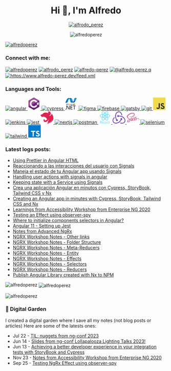 <h1 align="center">Hi 👋, I'm Alfredo</h1>
<p align="center"> <a href="https://twitter.com/alfrodo_perez" target="blank"><img src="https://img.shields.io/twitter/follow/alfrodo_perez?logo=twitter&style=for-the-badge" alt="alfrodo_perez" /></a> </p>


<p align="center"> <img src="https://komarev.com/ghpvc/?username=alfredoperez&label=Profile%20views&color=0e75b6&style=flat" alt="alfredoperez" /> </p>

<p align="left"> <a href="https://github.com/ryo-ma/github-profile-trophy"><img src="https://github-profile-trophy.vercel.app/?username=alfredoperez" alt="alfredoperez" /></a> </p>



<h3 align="left">Connect with me:</h3>
<p align="left">
<a href="https://dev.to/alfredoperez" target="blank"><img align="center" src="https://raw.githubusercontent.com/rahuldkjain/github-profile-readme-generator/master/src/images/icons/Social/devto.svg" alt="alfredoperez" height="30" width="40" /></a>
<a href="https://twitter.com/alfrodo_perez" target="blank"><img align="center" src="https://raw.githubusercontent.com/rahuldkjain/github-profile-readme-generator/master/src/images/icons/Social/twitter.svg" alt="alfrodo_perez" height="30" width="40" /></a>
<a href="https://linkedin.com/in/alfredo-perez" target="blank"><img align="center" src="https://raw.githubusercontent.com/rahuldkjain/github-profile-readme-generator/master/src/images/icons/Social/linked-in-alt.svg" alt="alfredo-perez" height="30" width="40" /></a>
<a href="https://medium.com/@alfredo.perez.q" target="blank"><img align="center" src="https://raw.githubusercontent.com/rahuldkjain/github-profile-readme-generator/master/src/images/icons/Social/medium.svg" alt="@alfredo.perez.q" height="30" width="40" /></a>
<a href="/https://www.alfredo-perez.dev/feed.xml" target="blank"><img align="center" src="https://raw.githubusercontent.com/rahuldkjain/github-profile-readme-generator/master/src/images/icons/Social/rss.svg" alt="https://www.alfredo-perez.dev/feed.xml" height="30" width="40" /></a>
</p>



<h3 align="left">Languages and Tools:</h3>
<p align="left"> <a href="https://angular.io" target="_blank" rel="noreferrer"> <img src="https://angular.io/assets/images/logos/angular/angular.svg" alt="angular" width="40" height="40"/> </a> <a href="https://www.w3schools.com/cs/" target="_blank" rel="noreferrer"> <img src="https://raw.githubusercontent.com/devicons/devicon/master/icons/csharp/csharp-original.svg" alt="csharp" width="40" height="40"/> </a> <a href="https://www.cypress.io" target="_blank" rel="noreferrer"> <img src="https://raw.githubusercontent.com/simple-icons/simple-icons/6e46ec1fc23b60c8fd0d2f2ff46db82e16dbd75f/icons/cypress.svg" alt="cypress" width="40" height="40"/> </a> <a href="https://dotnet.microsoft.com/" target="_blank" rel="noreferrer"> <img src="https://raw.githubusercontent.com/devicons/devicon/master/icons/dot-net/dot-net-original-wordmark.svg" alt="dotnet" width="40" height="40"/> </a> <a href="https://www.figma.com/" target="_blank" rel="noreferrer"> <img src="https://www.vectorlogo.zone/logos/figma/figma-icon.svg" alt="figma" width="40" height="40"/> </a> <a href="https://firebase.google.com/" target="_blank" rel="noreferrer"> <img src="https://www.vectorlogo.zone/logos/firebase/firebase-icon.svg" alt="firebase" width="40" height="40"/> </a> <a href="https://www.gatsbyjs.com/" target="_blank" rel="noreferrer"> <img src="https://www.vectorlogo.zone/logos/gatsbyjs/gatsbyjs-icon.svg" alt="gatsby" width="40" height="40"/> </a> <a href="https://git-scm.com/" target="_blank" rel="noreferrer"> <img src="https://www.vectorlogo.zone/logos/git-scm/git-scm-icon.svg" alt="git" width="40" height="40"/> </a> <a href="https://developer.mozilla.org/en-US/docs/Web/JavaScript" target="_blank" rel="noreferrer"> <img src="https://raw.githubusercontent.com/devicons/devicon/master/icons/javascript/javascript-original.svg" alt="javascript" width="40" height="40"/> </a> <a href="https://www.jenkins.io" target="_blank" rel="noreferrer"> <img src="https://www.vectorlogo.zone/logos/jenkins/jenkins-icon.svg" alt="jenkins" width="40" height="40"/> </a> <a href="https://jestjs.io" target="_blank" rel="noreferrer"> <img src="https://www.vectorlogo.zone/logos/jestjsio/jestjsio-icon.svg" alt="jest" width="40" height="40"/> </a> <a href="https://nestjs.com/" target="_blank" rel="noreferrer"> <img src="https://raw.githubusercontent.com/devicons/devicon/master/icons/nestjs/nestjs-plain.svg" alt="nestjs" width="40" height="40"/> </a> <a href="https://nextjs.org/" target="_blank" rel="noreferrer"> <img src="https://cdn.worldvectorlogo.com/logos/nextjs-2.svg" alt="nextjs" width="40" height="40"/> </a> <a href="https://postman.com" target="_blank" rel="noreferrer"> <img src="https://www.vectorlogo.zone/logos/getpostman/getpostman-icon.svg" alt="postman" width="40" height="40"/> </a> <a href="https://reactjs.org/" target="_blank" rel="noreferrer"> <img src="https://raw.githubusercontent.com/devicons/devicon/master/icons/react/react-original-wordmark.svg" alt="react" width="40" height="40"/> </a> <a href="https://redux.js.org" target="_blank" rel="noreferrer"> <img src="https://raw.githubusercontent.com/devicons/devicon/master/icons/redux/redux-original.svg" alt="redux" width="40" height="40"/> </a> <a href="https://sass-lang.com" target="_blank" rel="noreferrer"> <img src="https://raw.githubusercontent.com/devicons/devicon/master/icons/sass/sass-original.svg" alt="sass" width="40" height="40"/> </a> <a href="https://www.selenium.dev" target="_blank" rel="noreferrer"> <img src="https://raw.githubusercontent.com/detain/svg-logos/780f25886640cef088af994181646db2f6b1a3f8/svg/selenium-logo.svg" alt="selenium" width="40" height="40"/> </a> <a href="https://tailwindcss.com/" target="_blank" rel="noreferrer"> <img src="https://www.vectorlogo.zone/logos/tailwindcss/tailwindcss-icon.svg" alt="tailwind" width="40" height="40"/> </a> <a href="https://www.typescriptlang.org/" target="_blank" rel="noreferrer"> <img src="https://raw.githubusercontent.com/devicons/devicon/master/icons/typescript/typescript-original.svg" alt="typescript" width="40" height="40"/> </a> </p>


### Latest logs posts:
<!-- BLOG-POST-LIST:START -->
- [Using Prettier in Angular HTML](https://medium.com/@alfredo.perez.q/using-prettier-in-angular-html-52efa7af625b?source=rss-38963be9c57a------2)
- [Reaccionando a las interacciones del usuario con Signals](https://medium.com/ngconf/reaccionando-a-las-interacciones-del-usuario-con-signals-edcb42a69c74?source=rss-38963be9c57a------2)
- [Maneja el estado de tu Angular app usando Signals](https://medium.com/ngconf/maneja-el-estado-de-tu-angular-app-usando-signals-d3968fe636ad?source=rss-38963be9c57a------2)
- [Handling user actions with signals in angular](https://medium.com/ngconf/handling-user-actions-with-signals-in-angular-ff40bb63e857?source=rss-38963be9c57a------2)
- [Keeping state with a Service using Signals](https://medium.com/ngconf/keeping-state-with-a-service-using-signals-bee652158ecf?source=rss-38963be9c57a------2)
- [Crea una aplicación Angular en minutos con Cypress, StoryBook, Tailwind CSS y Nx](https://medium.com/ngconf/crea-una-aplicaci%C3%B3n-angular-en-minutos-con-cypress-storybook-tailwind-css-y-nx-d89293ca0936?source=rss-38963be9c57a------2)
- [Creating an Angular app in minutes with Cypress, StoryBook, Tailwind CSS and Nx](https://medium.com/ngconf/creating-an-angular-app-in-minutes-with-cypress-storybook-tailwind-css-and-nx-2105fb22f3e1?source=rss-38963be9c57a------2)
- [Learnings from Accessibility Workshop from Enterprise NG 2020](https://dev.to/alfredoperez/learnings-from-accessibility-workshop-from-enterprise-ng-2020-2k57)
- [Testing an Effect using observer-spy](https://dev.to/alfredoperez/testing-an-effect-using-observer-spy-4anj)
- [Where to initialize components selectors in Angular?](https://dev.to/alfredoperez/where-to-initialize-components-selectors-in-angular-a0g)
- [Angular 11 - Setting up Jest](https://dev.to/alfredoperez/angular-10-setting-up-jest-2m0l)
- [Notes from Advanced NgRx](https://dev.to/alfredoperez/notes-from-advanced-ngrx-43c4)
- [NGRX Workshop Notes - Other links](https://dev.to/alfredoperez/ngrx-workshop-notes-other-links-43o6)
- [NGRX Workshop Notes - Folder Structure](https://dev.to/alfredoperez/ngrx-workshop-notes-folder-structure-3ame)
- [NGRX Workshop Notes - Meta-Reducers](https://dev.to/alfredoperez/ngrx-workshop-notes-meta-reducers-4b36)
- [NGRX Workshop Notes - Entity](https://dev.to/alfredoperez/ngrx-workshop-notes-entity-26f2)
- [NGRX Workshop Notes - Effects](https://dev.to/alfredoperez/ngrx-workshop-notes-effects-ief)
- [NGRX Workshop Notes - Selectors](https://dev.to/alfredoperez/ngrx-workshop-notes-selectors-3n3k)
- [NGRX Workshop Notes - Reducers](https://dev.to/alfredoperez/ngrx-workshop-notes-reducers-5cn2)
- [Publish Angular Library created with Nx to NPM](https://medium.com/@alfredo.perez.q/publish-angular-library-created-with-nx-to-npm-3870f4d852ed?source=rss-38963be9c57a------2)
<!-- BLOG-POST-LIST:END -->


<p><img align="left" src="https://github-readme-stats.vercel.app/api/top-langs?username=alfredoperez&show_icons=true&locale=en&layout=compact" alt="alfredoperez" /></p>

<p>&nbsp;<img align="center" src="https://github-readme-stats.vercel.app/api?username=alfredoperez&show_icons=true&locale=en" alt="alfredoperez" /></p>

<p><img align="center" src="https://github-readme-streak-stats.herokuapp.com/?user=alfredoperez&" alt="alfredoperez" /></p>


### 🌳 Digital Garden
I created a digital garden where I save all my notes (not blog posts or articles) Here are some of the latests ones:

<!--START_SECTION:feed-->

<!--END_SECTION:feed-->

<!-- feed start -->
- Jul 22 - [TIL: nuggets from ng-conf 2023](https://alfredo-perez.dev/til-nuggets-from-ng-conf-2023)
- Jun 14 - [Slides from ng-conf Lollapalooza Lighting Talks 2023!](https://alfredo-perez.dev/slides-from-ng-conf-lollapalooza-lighting-talks-2023)
- Jun 13 - [Achieving a better developer experience in your integration tests with StoryBook and Cypress](https://alfredo-perez.dev/achieving-a-better-developer-experience-in-your-integration-tests-with-storybook-and-cypress)
- Nov 23 - [Notes from Accessibility Workshop from Enterprise NG 2020](https://alfredo-perez.dev/notes-from-accessibility-workshop-from-enterprise-ng-2020)
- Sep 25 - [Testing NgRx Effect using observer-spy](https://alfredo-perez.dev/testing-ngrx-effect-using-observer-spy)
<!-- feed end -->
